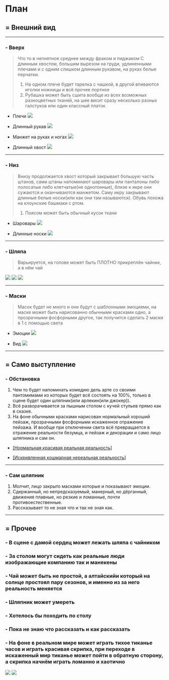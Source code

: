 # План
##  = Внешний вид
---
### - Вверх

> Что то в непнятное среднее между фраком и пиджаком С длинным хвостом, большим вырезом на груди, удлиненными плечами и с одним слишком длинным рукавом, на руках белые перчатки. 
> 1. На одном плече будет тарелка с чашкой, в другой впиваются иголки ножницы и всё прочее портное 
> 2. Рубашка может быть сшита вообще из всех возможных разноцветных тканей, на шее висит сразу несколько разных галстуков или один классный платок

* Плечи
![](https://m.buro247.ua/images/2018/02/take-or-loss-gareth-pugh-jacket-3.jpg)

* Длинный рукав
![](https://images.wbstatic.net/big/new/2480000/2488904-1.jpg)

* Манжет на руках и ногах
![](https://v1.popcornnews.ru/upload/editor/tid_exclusive_pen_210133.jpg)

* Длинный хвост
![](https://www.dhresource.com/0x0/f2/albu/g9/M00/30/07/rBVaVVyzDJeAaqVsAABhnW56TuY968.jpg)

---

### - Низ

> Внизу продолжается хвост который закрывает большую часть штанов, сами штаны напоминают шаровары или панталоны либо полосатые либо клетчатые(не однотонные), блиэе к икре они сужаются и оканчиваются манжетом. Саму икру закрывают длинные белые носки(или как они там называются). Обувь похожа на клоунские башмаки с ртом.
> 1. Поясом может быть обычный кусок ткани

* Шаровары
![](https://4pubg.com/wp-content/uploads/2018/10/Killer-Clown-Pants.png)

* Длинные носки
![](https://lh3.googleusercontent.com/proxy/82CG90QwcX_fkkBvYcx_H-jekGeRt4DjRFK6bZqtttlGgTjcOpKyeT6gRPzXCNdHS4xPQLPEphMVim50Y0EBz2JSRARoBLRkDPZ3c8Ikg0F33KJPlXewzN_wLp4MtHJEoti6UofyqHudbw0K-7_bLwrLescfo1jZ-hhzXHAq3xrINBOyuITHskdizYnuXOFeNW8jtK7a65P-wWcMsDGo2kxOrpl9EK_l4MxvMYsSbIgADR6fVjoOBeMt)

---

### - Шляпа

> Варьируется, на голове может быть ПЛОТНО прикреплён чайник, а в нём чай


![](https://cdn.caracter.ru/images/thumbnails/1200/1200/detailed/9/shlyapa-shlyapnika-19886.jpg)
![](https://cdn.caracter.ru/images/thumbnails/1001/1000/detailed/13/shlyapa-bezumnogo-shlyapnika.jpg)
![](https://media.istockphoto.com/photos/isolated-mad-hatter-hat-picture-id182470618)

---

### - Маски

> Масок будет не много и они будут с шаблонными эмоциями, на маске может быть нарисованно обычными красками одно, а прозрачными фосфорными другое, так получится сделать 2 маски в 1 с помощью света

* Эмоции
![](https://media.istockphoto.com/vectors/theatrical-masks-emoticons-vector-id476336162)

* Вид
![](https://aesthesis.ru/image/February2019/karnavalnyie-maski.jpg)

---

## = Само выступление

### - Обстановка

1. Чем то будет напоминать комедию дель арте со своими пантомимами из которых будет всё состоять на 100%, только в сцене будет один шляпник(или арлекин(или джокер)).
2. Всё разворачивается за пышным столом с кучей стульев прямо как в сказке.
3. На фоне обычными красками нарисован нормальный хороший пейзаж, прозрачными фосфорными искаженное отражение пейзажа. И вообще при отключении света всё превращается в отражение реальности безумца, и пейзаж и декорации и само лицо шляпника и сам он.

* [[Нормальная красивая реальная реальность]](https://www.youtube.com/watch?v=9kHgX7SeJHk&list=LL&index=4)

* [[Искривленная кошмарная нереальная реальность]](https://www.youtube.com/watch?v=1vv379WuPaQ)

---

### - Сам шляпник

1. Молчит, лицо закрыто масками которые и показывают эмоции.
2. Сдержанный, но непредсказуемый, манерный, но дёрганный, движения плавные, но резкие и ломанные, почти противоестественные.
3. Рассказывает то не зная что и так не зная как. 

---

## = Прочее
### - В сцене с дамой сердец может лежать шляпа с чайником
### - За столом могут сидеть как реальные люди изображающие компанию так и манекены
### - Чай может быть не простой, а алтайскийи который на солнце простоял пару сезонов, и именно из за него реальность меняется
### - Шляпник может умереть 
### - Хотелось бы походить по столу
### - Пока не знаю что рассказать и как рассказать
### - На фоне в реальном мире может играть тихое тиканье часов и играть красивая скрипка, при переходе в искаженный мир тиканье может пойти в обратную сторону, а скрипка начнём играть ломанно и хаотично
![](https://sun9-5.userapi.com/impg/S931v63G5jpe-6PWNvVp0ihhVtgfEHc-XGMokQ/nfqFejaI-00.jpg?size=1600x1200&quality=96&sign=84604e5d193ca76690836232cadbb996&type=album) 
![](https://sun9-63.userapi.com/impg/J4ARXcLJ4lIKkrX7DXdsx8irXRUeGFSsfRskXA/9lyLD_huh-Q.jpg?size=1600x1200&quality=96&sign=ce8149b0afd5c0000d46713a26f29c8a&type=album)